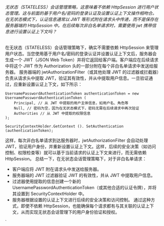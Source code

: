 ###### 无状态（STATELESS）会话管理策略，这意味着不依赖 HttpSession 进行用户状态管理。这与前面的基于用户名/密码的登录认证及设置认证上下文操作相吻合。在无状态模式下，认证信息通常以 JWT 等形式附在请求头中传递，而不是保存在服务器端的 HttpSession 中。在后续每次非白名单请求时，需要使用 jwt 携带信息进行设置认证上下文吗？
在无状态（STATELESS）会话管理策略下，确实不需要依赖 HttpSession 来管理用户状态。当您使用基于用户名/密码的登录认证并设置认证上下文后，服务器会生成一个 JWT（JSON Web Token）并将它返回给客户端。客户端应在后续请求中将这个 JWT 作为 Authorization 头的一部分附在每个非白名单请求中发送给服务器。
服务器端的 jwtAuthorizationFilter（或其他处理 JWT 的过滤器或拦截器）负责从请求头中提取 JWT，验证其有效性，并从中提取用户信息。一旦验证通过，应重新设置认证上下文，如下所示：


```
UsernamePasswordAuthenticationToken authenticationToken = new UsernamePasswordAuthenticationToken (
    Principal, // 从 JWT 中提取的用户主体信息，如用户名、角色等
    Null, // 密码为空，因为在无状态模式下，密码无需在后续请求中再次验证
    Authorities // 从 JWT 中提取的权限信息
);

SecurityContextHolder.GetContext (). SetAuthentication (authenticationToken);
```

这样，每次非白名单请求到达服务器时，jwtAuthorizationFilter 会自动处理 JWT，验证用户身份，并重新设置认证上下文。这样，后续的安全决策（如访问控制、权限检查等）就可以基于当前请求的认证上下文来进行，而无需依赖 HttpSession。
总结一下，在无状态会话管理策略下，对于非白名单请求：
- 客户端应将 JWT 附在请求头中发送给服务器。
- 服务器端的 JWT 过滤器验证 JWT 的有效性，并从 JWT 中提取用户信息。
- 过滤器使用提取的信息创建一个新的 UsernamePasswordAuthenticationToken（或其他合适的认证令牌），并将其设置到 SecurityContextHolder 中。
- 服务器根据设置的认证上下文进行后续的安全决策和访问控制。
通过这种方式，即使不依赖 HttpSession，也能确保每个请求都有与其关联的认证上下文，从而实现无状态会话管理下的用户身份验证和授权。

`